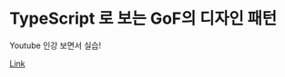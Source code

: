 # TypeScript 로 보는 GoF의 디자인 패턴

Youtube 인강 보면서 실습!

[Link](https://www.youtube.com/watch?v=UgtgJ486CDc)
